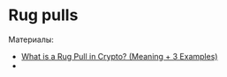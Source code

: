 # Rug pulls


Материалы:

* [What is a Rug Pull in Crypto? (Meaning + 3 Examples)](https://www.youtube.com/watch?v=YFaqng3YESE)
* 
